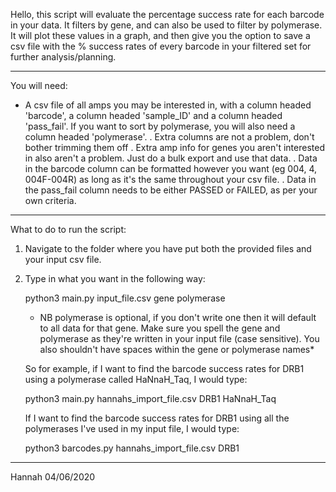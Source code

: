 Hello, this script will evaluate the percentage success rate for each barcode in your data. It filters by gene, and can also be used to filter by polymerase. It will plot these values in a graph, and then give you the option to save a csv file with the % success rates of every barcode in your filtered set for further analysis/planning.

-----------------------------------------------

You will need: 

- A csv file of all amps you may be interested in, with a column headed 'barcode', a column headed 'sample_ID' and a column headed 'pass_fail'. If you want to sort by polymerase, you will also need a column headed 'polymerase'.
	. Extra columns are not a problem, don't bother trimming them off
	. Extra amp info for genes you aren't interested in also aren't a problem. Just do a bulk export and use that data.
	. Data in the barcode column can be formatted however you want (eg 004, 4, 004F-004R) as long as it's the same throughout your csv file.
	. Data in the pass_fail column needs to be either PASSED or FAILED, as per your own criteria.


-----------------------------------------------

What to do to run the script:

1) Navigate to the folder where you have put both the provided files and your input csv file.

2) Type in what you want in the following way:

	python3 main.py input_file.csv gene polymerase

	* NB polymerase is optional, if you don't write one then it will default to all data for that gene. Make sure you spell the gene and polymerase as they're written in your input file (case sensitive). You also shouldn't have spaces within the gene or polymerase names*


	So for example, if I want to find the barcode success rates for DRB1 using a polymerase called HaNnaH_Taq, I would type:

	python3 main.py hannahs_import_file.csv DRB1 HaNnaH_Taq


	If I want to find the barcode success rates for DRB1 using all the polymerases I've used in my input file, I would type:

	python3 barcodes.py hannahs_import_file.csv DRB1


-----------------------------------------------

Hannah 04/06/2020

